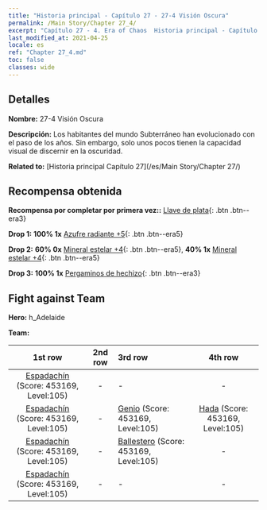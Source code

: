 ```yaml
---
title: "Historia principal - Capítulo 27 - 27-4 Visión Oscura"
permalink: /Main Story/Chapter 27_4/
excerpt: "Capítulo 27 - 4. Era of Chaos  Historia principal - Capítulo 27_4. 27-4 Visión Oscura"
last_modified_at: 2021-04-25
locale: es
ref: "Chapter 27_4.md"
toc: false
classes: wide
---
```


## Detalles

 **Nombre:** 27-4 Visión Oscura

 **Descripción:** Los habitantes del mundo Subterráneo han evolucionado con el paso de los años. Sin embargo, solo unos pocos tienen la capacidad visual de discernir en la oscuridad.

 **Related to:** [Historia principal Capítulo 27](/es/Main Story/Chapter 27/)

## Recompensa obtenida

 **Recompensa por completar por primera vez::** [Llave de plata](/ItemsES/con_693/){: .btn .btn--era3}

 **Drop 1:** **100% 1x** [Azufre radiante +5](/ItemsES/mat_99/){: .btn .btn--era5}

 **Drop 2:** **60% 0x** [Mineral estelar +4](/ItemsES/mat_89/){: .btn .btn--era5}, **40% 1x** [Mineral estelar +4](/ItemsES/mat_89/){: .btn .btn--era5}

 **Drop 3:** **100% 1x** [Pergaminos de hechizo](/ItemsES/con_694/){: .btn .btn--era3}


## Fight against Team
 **Hero:** h_Adelaide

 **Team:**


  | 1st row | 2nd row | 3rd row | 4th row |
  |:----:|:----:|:----|:----:|
  | [Espadachín](/es/units/Swordsman/) (Score: 453169, Level:105)  | - | - | - |
  | [Espadachín](/es/units/Swordsman/) (Score: 453169, Level:105)  | - | [Genio](/es/units/Genie/) (Score: 453169, Level:105)  | [Hada](/es/units/Sprite/) (Score: 453169, Level:105)  |
  | [Espadachín](/es/units/Swordsman/) (Score: 453169, Level:105)  | - | [Ballestero](/es/units/Marksman/) (Score: 453169, Level:105)  | - |
  | [Espadachín](/es/units/Swordsman/) (Score: 453169, Level:105)  | - | - | - |


